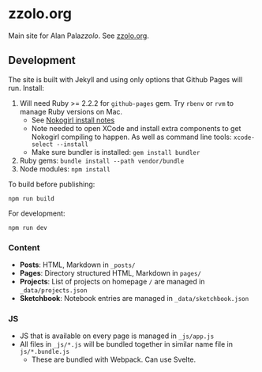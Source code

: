 # zzolo.org

Main site for Alan Pala*zzolo*. See [zzolo.org](//zzolo.org).

## Development

The site is built with Jekyll and using only options that Github Pages will run. Install:

1. Will need Ruby >= 2.2.2 for `github-pages` gem. Try `rbenv` or `rvm` to manage Ruby versions on Mac.
   - See [Nokogirl install notes](http://www.nokogiri.org/tutorials/installing_nokogiri.html#mac_os_x)
   - Note needed to open XCode and install extra components to get Nokogirl compiling to happen. As well as command line tools: `xcode-select --install`
   - Make sure bundler is installed: `gem install bundler`
1. Ruby gems: `bundle install --path vendor/bundle`
1. Node modules: `npm install`

To build before publishing:

    npm run build

For development:

    npm run dev

### Content

- **Posts**: HTML, Markdown in `_posts/`
- **Pages**: Directory structured HTML, Markdown in `pages/`
- **Projects**: List of projects on homepage `/` are managed in `_data/projects.json`
- **Sketchbook**: Notebook entries are managed in `_data/sketchbook.json`

### JS

- JS that is available on every page is managed in `_js/app.js`
- All files in `_js/*.js` will be bundled together in similar name file in `js/*.bundle.js`
  - These are bundled with Webpack.  Can use Svelte.
